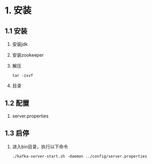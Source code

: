 # 1. 安装

## 1.1 安装

1. 安装jdk

2. 安装zookeeper

3. 解压

   ```shell
   tar -zxvf 
   ```

4. 目录

## 1.2 配置

1. server.properties

## 1.3 启停

1. 进入bin目录，执行以下命令

   ```shell
   ./kafka-server-start.sh -daemon ../config/server.properties
   ```

   



